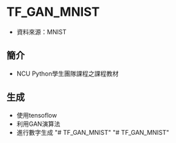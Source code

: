 # TF_GAN_MNIST
* 資料來源：MNIST

## 簡介
* NCU Python學生團隊課程之課程教材

## 生成
- 使用tensoflow
- 利用GAN演算法
- 進行數字生成
"# TF_GAN_MNIST" 
"# TF_GAN_MNIST" 
